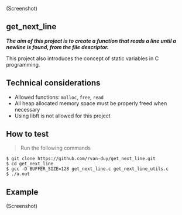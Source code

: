 (Screenshot)

## get_next_line
***The aim of this project is to create a function that reads a line until a newline is found, from the file descriptor.***

This project also introduces the concept of static variables in C programming.

## Technical considerations

- Allowed functions: ```malloc```, ```free```, ```read```
- All heap allocated memory space must be properly freed when necessary
- Using libft is not allowed for this project

## How to test
> Run the following commands

```shell
$ git clone https://github.com/rvan-duy/get_next_line.git
$ cd get_next_line
$ gcc -D BUFFER_SIZE=128 get_next_line.c get_next_line_utils.c
$ ./a.out
```
## Example

(Screenshot)
